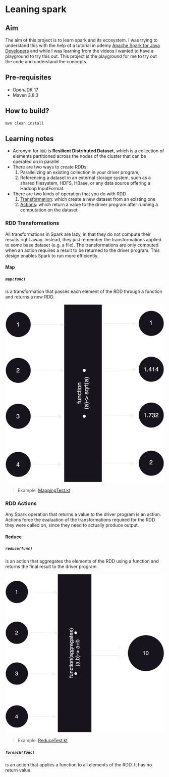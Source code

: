 # Leaning spark

## Aim

The aim of this project is to learn spark and its ecosystem. I was trying to understand this with the help of a tutorial in udemy [Apache Spark for Java Developers](https://www.udemy.com/course/apache-spark-for-java-developers/?couponCode=24T7MT72224) and while I was learning from the videos I wanted to have a playground to try this out. This project is the playground for me to try out the code and understand the concepts.

## Pre-requisites

- OpenJDK 17
- Maven 3.8.3

## How to build?

```shell
mvn clean install
```

## Learning notes

- Acronym for `RDD` is **Resilient Distributed Dataset**, which is a collection of elements partitioned across the nodes of the cluster that can be operated on in parallel
- There are two ways to create RDDs: 
  1. Parallelizing an existing collection in your driver program, 
  2. Referencing a dataset in an external storage system, such as a shared filesystem, HDFS, HBase, or any data source offering a Hadoop InputFormat.
- There are two kinds of operation that you do with RDD
  1. [Transformation](https://spark.apache.org/docs/latest/rdd-programming-guide.html#transformations): which create a new dataset from an existing one
  2. [Actions](https://spark.apache.org/docs/latest/rdd-programming-guide.html#actions): which return a value to the driver program after running a computation on the dataset

### RDD Transformations

All transformations in Spark are lazy, in that they do not compute their results right away. Instead, they just remember the transformations applied to some base dataset (e.g. a file). The transformations are only computed when an action requires a result to be returned to the driver program. This design enables Spark to run more efficiently.

#### Map

##### `map(func)`

is a transformation that passes each element of the RDD through a function and returns a new RDD.

![Map](docs/img/map.svg)

>   Example: [MappingTest.kt](src/test/kotlin/edu/sample/spark/core/map/MappingTest.kt)



### RDD Actions

Any Spark operation that returns a value to the driver program is an action. Actions force the evaluation of the transformations required for the RDD they were called on, since they need to actually produce output.

#### Reduce

##### `reduce(func)` 

is an action that aggregates the elements of the RDD using a function and returns the final result to the driver program. 

![Reduce](docs/img/reduce.svg)

>   Example: [ReduceTest.kt](src/test/kotlin/edu/sample/spark/core/reduce/ReduceTest.kt)

##### `foreach(func)`

is an action that applies a function to all elements of the RDD. It has no return value.




